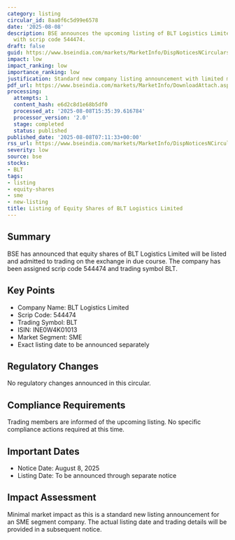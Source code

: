 ```yaml
---
category: listing
circular_id: 8aa0f6c5d99e6578
date: '2025-08-08'
description: BSE announces the upcoming listing of BLT Logistics Limited equity shares
  with scrip code 544474.
draft: false
guid: https://www.bseindia.com/markets/MarketInfo/DispNoticesNCirculars.aspx?Noticeid={A6DF7F22-07AE-4847-A141-B7C78ED63631}&noticeno=20250808-3&dt=08/08/2025&icount=3&totcount=52&flag=0
impact: low
impact_ranking: low
importance_ranking: low
justification: Standard new company listing announcement with limited market impact
pdf_url: https://www.bseindia.com/markets/MarketInfo/DownloadAttach.aspx?id=20250808-3&attachedId=
processing:
  attempts: 1
  content_hash: e6d2c8d1e68b5df0
  processed_at: '2025-08-08T15:35:39.616784'
  processor_version: '2.0'
  stage: completed
  status: published
published_date: '2025-08-08T07:11:33+00:00'
rss_url: https://www.bseindia.com/markets/MarketInfo/DispNoticesNCirculars.aspx?Noticeid={A6DF7F22-07AE-4847-A141-B7C78ED63631}&noticeno=20250808-3&dt=08/08/2025&icount=3&totcount=52&flag=0
severity: low
source: bse
stocks:
- BLT
tags:
- listing
- equity-shares
- sme
- new-listing
title: Listing of Equity Shares of BLT Logistics Limited
---
```


## Summary

BSE has announced that equity shares of BLT Logistics Limited will be listed and admitted to trading on the exchange in due course. The company has been assigned scrip code 544474 and trading symbol BLT.

## Key Points

- Company Name: BLT Logistics Limited
- Scrip Code: 544474
- Trading Symbol: BLT
- ISIN: INE0W4K01013
- Market Segment: SME
- Exact listing date to be announced separately

## Regulatory Changes

No regulatory changes announced in this circular.

## Compliance Requirements

Trading members are informed of the upcoming listing. No specific compliance actions required at this time.

## Important Dates

- Notice Date: August 8, 2025
- Listing Date: To be announced through separate notice

## Impact Assessment

Minimal market impact as this is a standard new listing announcement for an SME segment company. The actual listing date and trading details will be provided in a subsequent notice.
